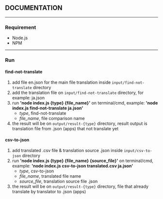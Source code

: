 ## DOCUMENTATION 
---
### Requirement
- Node.js
- NPM
 
---
### Run
#### find-not-translate
1. add file en.json for the main file translation inside `input/find-not-translate` directory
2. add the translation file on `input/find-not-translate` directory, for example: ja.json
3. run **'node index.js {type} {file_name}'** on terminal/cmd, example: **'node index.js find-not-translate ja.json'** 
    - *type*, find-not-translate
    - *file_name*, file comparison name
4. the result will be on `output/result-{type}` directory, result output is translation file from .json (apps) that not translate yet

#### csv-to-json
1. add translated .csv file & translation source .json inside `input/csv-to-json` directory
2. run **'node index.js {type} {file_name} {source_file}'** on terminal/cmd, example: **'node index.js csv-to-json translated.csv ja.json'**
    - *type*, csv-to-json
    - *file_name*, translated file name
    - *source_file*, translation source file .json
3. the result will be on `output/result-{type}` directory, file that already translate by translator to .json (apps)
